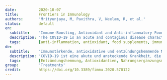 ```yaml
---
date:          2020-10-07
title:         Frontiers in Immunology
authors:       'Mrityunjaya, M, Pavithra, V, Neelam, R, et al.'
status:        default
en:
  subtitle:    'Immune-Boosting, Antioxidant and Anti-inflammatory Food Supplements Targeting Pathogenesis of COVID-19'
  description: 'The COVID-19 is an acute and contagious disease characterized by pneumonia and ARDS. The disease is caused by SARS-CoV-2, which belongs to the family of Coronaviridae along with MERS-CoV and SARS-CoV-1. The virus has the positive-sense RNA as its genome encoding for ~26 proteins that work together for the virus survival, replication, and spread in the host. The virus gets transmitted through the contact of aerosol droplets from infected persons. The pathogenesis of COVID-19 is highly complex and involves suppression of host antiviral and innate immune response, induction of oxidative stress followed by hyper inflammation described as the "cytokine storm," causing the acute lung injury, tissue fibrosis, and pneumonia. Currently, several vaccines and drugs are being evaluated for their efficacy, safety, and for determination of doses for COVID-19 and this requires considerable time for their validation. Therefore, exploring the repurposing of natural compounds may provide alternatives against COVID-19. Several nutraceuticals have a proven ability of immune-boosting, antiviral, antioxidant, anti-inflammatory effects. These include Zn, vitamin D, vitamin C, curcumin, cinnamaldehyde, probiotics, selenium, lactoferrin, quercetin, etc. Grouping some of these phytonutrients in the right combination in the form of a food supplement may help to boost the immune system, prevent virus spread, preclude the disease progression to severe stage, and further suppress the hyper inflammation providing both prophylactic and therapeutic support against COVID-19.'
  tags:        [anti-inflammation, antioxidant, food supplements, immune-boosting, pathogenesis]
de:
  subtitle:    'Immunstärkende, antioxidative und entzündungshemmende Nahrungsergänzungsmittel für die Pathogenese von COVID-19'
  description: 'COVID-19 ist eine akute und ansteckende Krankheit, die durch Lungenentzündung und ARDS gekennzeichnet ist. Die Krankheit wird durch SARS-CoV-2 verursacht, das zusammen mit MERS-CoV und SARS-CoV-1 zur Familie der Coronaviridae gehört. Das Virus hat eine Positiv-Sinn-RNA als Genom, die für ~26 Proteine kodiert, die für das Überleben, die Replikation und die Verbreitung des Virus im Wirt zusammenarbeiten. Das Virus wird durch den Kontakt von Aerosoltröpfchen infizierter Personen übertragen. Die Pathogenese von COVID-19 ist äußerst komplex und umfasst die Unterdrückung der antiviralen und angeborenen Immunantwort des Wirts, die Induktion von oxidativem Stress, gefolgt von einer Hyperentzündung, die als "Zytokinsturm" bezeichnet wird und akute Lungenschäden, Gewebefibrose und Lungenentzündung verursacht. Derzeit werden mehrere Impfstoffe und Arzneimittel auf ihre Wirksamkeit und Sicherheit sowie auf die Bestimmung der Dosierung für COVID-19 geprüft, was viel Zeit für ihre Validierung erfordert. Daher könnte die Erforschung der Wiederverwendung von Naturstoffen Alternativen gegen COVID-19 bieten. Mehrere Nutrazeutika haben nachweislich eine immunstärkende, antivirale, antioxidative und entzündungshemmende Wirkung. Dazu gehören Zn, Vitamin D, Vitamin C, Curcumin, Zimtaldehyd, Probiotika, Selen, Lactoferrin, Quercetin usw. Die Zusammenstellung einiger dieser Phytonährstoffe in der richtigen Kombination in Form eines Nahrungsergänzungsmittels kann dazu beitragen, das Immunsystem zu stärken, die Ausbreitung des Virus zu verhindern, das Fortschreiten der Krankheit in ein schweres Stadium auszuschließen und die Hyperentzündung weiter zu unterdrücken, was sowohl eine prophylaktische als auch eine therapeutische Unterstützung gegen COVID-19 darstellt.' 
  tags:        [Entzündungshemmung, Antioxidantien, Nahrungsergänzungsmittel, Immunstärkung, Pathogenese]
group:         'Treatments'
credit:        https://doi.org/10.3389/fimmu.2020.570122
---
```

